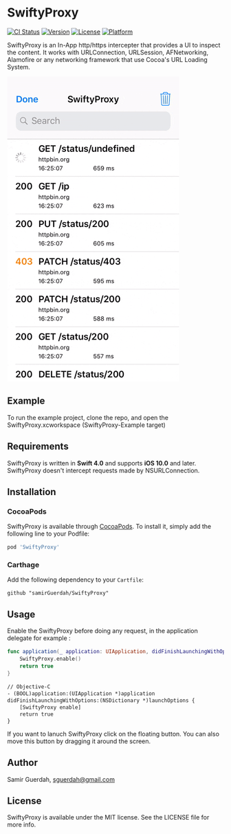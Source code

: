 # SwiftyProxy

[![CI Status](https://img.shields.io/travis/samirGuerdah/SwiftyProxy.svg?style=flat)](https://travis-ci.org/samirGuerdah/SwiftyProxy)
[![Version](https://img.shields.io/cocoapods/v/SwiftyProxy.svg?style=flat)](https://cocoapods.org/pods/SwiftyProxy)
[![License](https://img.shields.io/cocoapods/l/SwiftyProxy.svg?style=flat)](https://cocoapods.org/pods/SwiftyProxy)
[![Platform](https://img.shields.io/cocoapods/p/SwiftyProxy.svg?style=flat)](https://cocoapods.org/pods/SwiftyProxy)



SwiftyProxy is an In-App http/https intercepter that provides a UI to inspect the content.
It works with URLConnection, URLSession, AFNetworking, Alamofire or any networking framework that use Cocoa's URL Loading System.


![SwiftyProxy](SwiftyProxy/Assets/swiftyproxy.gif)


## Example

To run the example project, clone the repo, and open the SwiftyProxy.xcworkspace (SwiftyProxy-Example target)

## Requirements

SwiftyProxy is written in **Swift 4.0** and supports **iOS 10.0** and later. SwiftyProxy doesn't intercept requests made by NSURLConnection.

## Installation

### CocoaPods

SwiftyProxy is available through [CocoaPods](https://cocoapods.org). To install it, simply add the following line to your Podfile:

```ruby
pod 'SwiftyProxy'
```

### Carthage

Add the following dependency to your `Cartfile`:

```none
github "samirGuerdah/SwiftyProxy"
```

## Usage

Enable the SwiftyProxy before doing any request, in the application delegate for example :

```swift
func application(_ application: UIApplication, didFinishLaunchingWithOptions launchOptions: [UIApplicationLaunchOptionsKey: Any]?) -> Bool {
    SwiftyProxy.enable()
    return true
}
```

```objc
// Objective-C
- (BOOL)application:(UIApplication *)application didFinishLaunchingWithOptions:(NSDictionary *)launchOptions {
    [SwiftyProxy enable]
    return true
}
```

If you want to lanuch SwiftyProxy click on the floating button. You can also move this button by dragging it around the screen.

## Author

Samir Guerdah, sguerdah@gmail.com

## License

SwiftyProxy is available under the MIT license. See the LICENSE file for more info.
